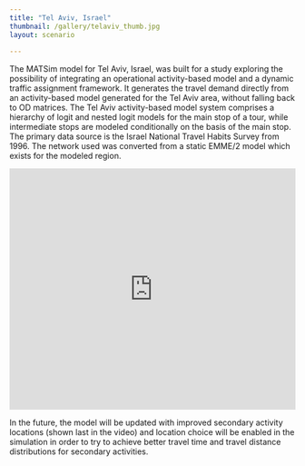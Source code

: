 ```yaml
---
title: "Tel Aviv, Israel"
thumbnail: /gallery/telaviv_thumb.jpg
layout: scenario
  
---
```


The MATSim model for Tel Aviv, Israel, was built for a study exploring the possibility of integrating an operational activity-based model and a dynamic traffic assignment framework. It generates the travel demand directly from an activity-based model generated for the Tel Aviv area, without falling back to OD matrices. The Tel Aviv activity-based model system comprises a hierarchy of logit and nested logit models for the main stop of a tour, while intermediate stops are modeled conditionally on the basis of the main stop. The primary data source is the Israel National Travel Habits Survey from 1996. The network used was converted from a static EMME/2 model which exists for the modeled region.

<iframe allowfullscreen="" frameborder="0" height="425" mozallowfullscreen="" src="http://player.vimeo.com/video/57069805" webkitallowfullscreen="" width="100%"></iframe>

In the future, the model will be updated with improved secondary activity locations (shown last in the video) and location choice will be enabled in the simulation in order to try to achieve better travel time and travel distance distributions for secondary activities.

